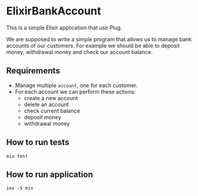 # ElixirBankAccount

This is a simple Elixir application that use Plug.

We are supposed to write a simple program that allows us to manage bank accounts of our customers. For example we should be able to deposit money, withdrawal money and check our account balance.

## Requirements

* Manage multiple `account`, one for each customer.
* For each account we can perform these actions:
  * create a new account
  * delete an account
  * check current balance
  * deposit money
  * withdrawal money

## How to run tests

```
mix test
```

## How to run application

```
iex -S mix
```
